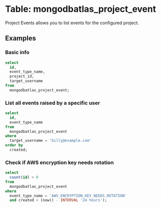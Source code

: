 # Table: mongodbatlas_project_event

Project Events allows you to list events for the configured project.

## Examples

### Basic info

```sql
select
  id,
  event_type_name,
  project_id,
  target_username
from
  mongodbatlas_project_event;
```

### List all events raised by a specific user

```sql
select
  id,
  event_type_name
from
  mongodbatlas_project_event
where
  target_username = 'billy@example.com'
order by
  created;
```

### Check if AWS encryption key needs rotation

```sql
select
  count(id) > 0
from
  mongodbatlas_project_event
where
  event_type_name = 'AWS_ENCRYPTION_KEY_NEEDS_ROTATION'
  and created > (now() - INTERVAL '24 hours');
```
